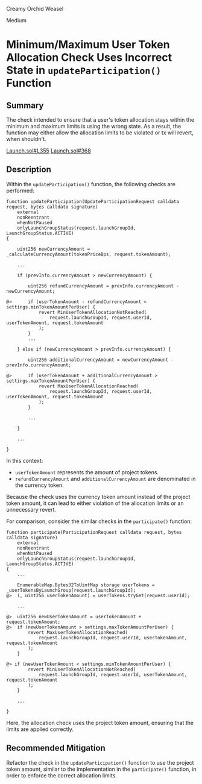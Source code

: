 Creamy Orchid Weasel

Medium

# Minimum/Maximum User Token Allocation Check Uses Incorrect State in `updateParticipation()` Function


## Summary

The check intended to ensure that a user's token allocation stays within the minimum and maximum limits is using the wrong state.
As a result, the function may either allow the allocation limits to be violated or tx will revert, when shouldn't.

[Launch.sol#L355](https://github.com/sherlock-audit/2025-02-rova/blob/main/rova-contracts/src/Launch.sol#L355)
[Launch.sol#368](https://github.com/sherlock-audit/2025-02-rova/blob/main/rova-contracts/src/Launch.sol#L368)

## Description

Within the `updateParticipation()` function, the following checks are performed:

```solidity
function updateParticipation(UpdateParticipationRequest calldata request, bytes calldata signature)
    external
    nonReentrant
    whenNotPaused
    onlyLaunchGroupStatus(request.launchGroupId, LaunchGroupStatus.ACTIVE)
{

    uint256 newCurrencyAmount = _calculateCurrencyAmount(tokenPriceBps, request.tokenAmount);

    ...

    if (prevInfo.currencyAmount > newCurrencyAmount) {

        uint256 refundCurrencyAmount = prevInfo.currencyAmount - newCurrencyAmount;

@>      if (userTokenAmount - refundCurrencyAmount < settings.minTokenAmountPerUser) {
            revert MinUserTokenAllocationNotReached(
                request.launchGroupId, request.userId, userTokenAmount, request.tokenAmount
            );
        }
        ...

    } else if (newCurrencyAmount > prevInfo.currencyAmount) {

        uint256 additionalCurrencyAmount = newCurrencyAmount - prevInfo.currencyAmount;

@>      if (userTokenAmount + additionalCurrencyAmount > settings.maxTokenAmountPerUser) {
            revert MaxUserTokenAllocationReached(
                request.launchGroupId, request.userId, userTokenAmount, request.tokenAmount
            );
        }

        ...

    }

    ...

}
```

In this context:

- `userTokenAmount` represents the amount of project tokens.
- `refundCurrencyAmount` and `additionalCurrencyAmount` are denominated in the currency token.

Because the check uses the currency token amount instead of the project token amount, it can lead to either violation of the allocation limits or an unnecessary revert.

For comparison, consider the similar checks in the `participate()` function:

```solidity
function participate(ParticipationRequest calldata request, bytes calldata signature)
    external
    nonReentrant
    whenNotPaused
    onlyLaunchGroupStatus(request.launchGroupId, LaunchGroupStatus.ACTIVE)
{
    ...

    EnumerableMap.Bytes32ToUintMap storage userTokens = _userTokensByLaunchGroup[request.launchGroupId];
@>  (, uint256 userTokenAmount) = userTokens.tryGet(request.userId);

    ...

@>  uint256 newUserTokenAmount = userTokenAmount + request.tokenAmount;
@>  if (newUserTokenAmount > settings.maxTokenAmountPerUser) {
        revert MaxUserTokenAllocationReached(
            request.launchGroupId, request.userId, userTokenAmount, request.tokenAmount
        );
    }

@> if (newUserTokenAmount < settings.minTokenAmountPerUser) {
        revert MinUserTokenAllocationNotReached(
            request.launchGroupId, request.userId, userTokenAmount, request.tokenAmount
        );
    }

    ...

}
```

Here, the allocation check uses the project token amount, ensuring that the limits are applied correctly.

## Recommended Mitigation

Refactor the check in the `updateParticipation()` function to use the project token amount, similar to the implementation in the `participate()` function, in order to enforce the correct allocation limits.
